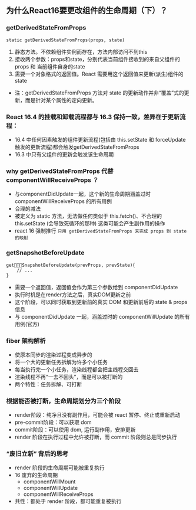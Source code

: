 ## 为什么React16要更改组件的生命周期（下）？

### getDerivedStateFromProps
```
static getDerivedStateFromProps(props, state)
```
1. 静态方法。不依赖组件实例而存在，方法内部访问不到this
2. 接收两个参数：props和state，分别代表当前组件接收到的来自父组件的props 和 当前组件自身的state
3. 需要一个对象格式的返回值。React 需要用这个返回值来更新(派生)组件的state
- 注：getDerivedStateFromProps 方法对 state 的更新动作并非“覆盖”式的更新，而是针对某个属性的定向更新。

### React 16.4 的挂载和卸载流程都与 16.3 保持一致，差异在于更新流程：
- 16.4 中任何因素触发的组件更新流程(包括由 this.setState 和 forceUpdate 触发的更新流程)都会触发getDerivedStateFromProps
- 16.3 中只有父组件的更新会触发该生命周期

### why getDerivedStateFromProps 代替 componentWillReceiveProps ？
- 与componentDidUpdate一起，这个新的生命周期涵盖过时 componentWillReceiveProps 的所有用例
- 合理的减法
- 被定义为 static 方法，无法做任何类似于 this.fetch()、不合理的 this.setState (会导致死循环的那种) 这类可能会产生副作用的操作   
- react 16 强制推行  `只用 getDerivedStateFromProps 来完成 props 到 state 的映射`

### getSnapshotBeforeUpdate
```
getSnapshotBeforeUpdate(prevProps, prevState){
    // ...
}
```
- 需要一个返回值，返回值会作为第三个参数给到 componentDidUpdate
- 执行时机是在render方法之后，真实DOM更新之前
- 这个阶段，可以同时获取到更新前的真实 DOM 和更新前后的 state & props 信息
- 与 componentDidUpdate 一起，涵盖过时的 componentWillUpdate 的所有用例(官方)

### fiber 架构解析
- 使原本同步的渲染过程变成异步的
- 将一个大的更新任务拆解为许多个小任务
- 每当执行完一个小任务，渲染线程都会把主线程交回去
- 渲染线程不再“一去不回头”，而是可以被打断的
- 两个特性：任务拆解、可打断

### 根据能否被打断，生命周期划分为三个阶段
- render阶段：纯净且没有副作用，可能会被 react 暂停、终止或重新启动
- pre-commit阶段：可以获取 dom
- commit阶段：可以使用 dom, 运行副作用，安排更新
- render 阶段在执行过程中允许被打断，而 commit 阶段则总是同步执行

### “废旧立新” 背后的思考
- render 阶段的生命周期可能被重复执行
- 16 废弃的生命周期
    - componentWillMount
    - componentWillUpdate
    - componentWillReceiveProps
-  共性：都处于 render 阶段，都可能重复被执行